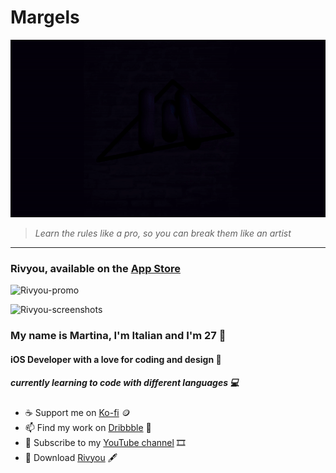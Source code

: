 # Margels

![ Alt text](margels.gif) [](margels.gif)

> *Learn the rules like a pro, so you can break them like an artist* 

___

### Rivyou, available on the [App Store](https://apps.apple.com/us/app/rivyou/id1538283181)

![Rivyou-promo](https://user-images.githubusercontent.com/89708428/173426858-454b78bc-bdc3-4ee0-ae3d-d26919d58042.jpeg)

![Rivyou-screenshots](https://user-images.githubusercontent.com/89708428/173425214-97e02a06-84db-4d87-8bdb-4e08c34d960a.png)


### My name is Martina, I'm Italian and I'm 27 👋
#### iOS Developer with a love for coding and design 📱
##### currently learning to code with different languages 💻

- ☕️ Support me on [Ko-fi](https://ko-fi.com/margelss) 🪙
- 📫 Find my work on [Dribbble](https://dribbble.com/margelss) 🏀
- 🎥 Subscribe to my [YouTube channel](https://bit.ly/3e1axra) 🎞
- 💜 Download [Rivyou](https://apps.apple.com/us/app/rivyou/id1538283181) 🖋

<!---
Margels/Margels is a ✨ special ✨ repository because its `README.md` (this file) appears on your GitHub profile.
You can click the Preview link to take a look at your changes.
--->

